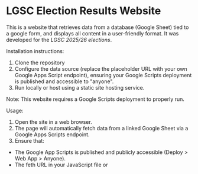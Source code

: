 # LGSC Election Results Website
This is a website that retrieves data from a database (Google Sheet) tied to a google form, and displays all content in a user-friendly format. It was developed for the *LGSC 2025/26 elections*.

Installation instructions:
1. Clone the repository
2. Configure the data source (replace the placeholder URL with your own Google Apps Script endpoint), ensuring your Google Scripts deployment is published and accessible to "anyone".
3. Run locally or host using a static site hosting service.

Note: This website requires a Google Scripts deployment to properly run.

Usage:
1. Open the site in a web browser.
2. The page will automatically fetch data from a linked Google Sheet via a Google Apps Scripts endpoint.
3. Ensure that:
- The Google App Scripts is published and publicly accessible (Deploy > Web App > Anyone).
- The feth URL in your JavaScript file or <script> tag points to the correct endpoint.
4. Images and other assets are located in the images/ folder and are automatically loaded by index.html.


Features:
1. User-friendly display with mobile device compatibility. 
2. Content (text) is fully editable via the linked sheet and/or google form without touching the code.
3. Minor edits are required in the codebase for changing images.


Requirements:
All images should be in .webp format to improve performance and reduce load time.

Entire codebase will be commented out soon.
Can be used for future student body elections, preferably for the *Lancaster University Ghana student body*.

Author:
Developed by: Ernest Uche-Eze
GitHub: @Projavax
Email: ernestucheze@gmail.com